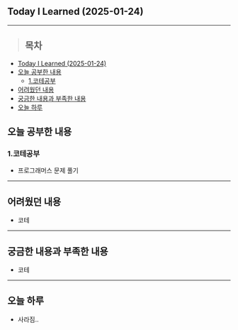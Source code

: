 ## Today I Learned (2025-01-24)
---
> ## 목차
- [Today I Learned (2025-01-24)](#today-i-learned-2025-01-24)
- [오늘 공부한 내용](#오늘-공부한-내용)
  - [1.코테공부](#1코테공부)
- [어려웠던 내용](#어려웠던-내용)
- [궁금한 내용과 부족한 내용](#궁금한-내용과-부족한-내용)
- [오늘 하루](#오늘-하루)

## 오늘 공부한 내용
### 1.코테공부
- 프로그래머스 문제 풀기

---
## 어려웠던 내용
- 코테
---
## 궁금한 내용과 부족한 내용
- 코테

---
## 오늘 하루
- 사라짐..
<!-- <img src="이미지 주소" width="100%" height="100%"/> -->

